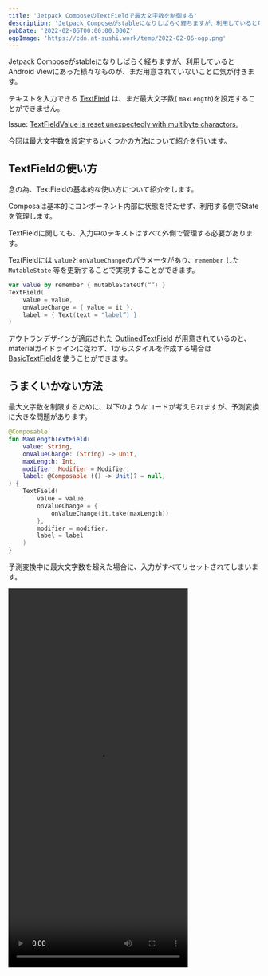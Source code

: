 ```yaml
---
title: 'Jetpack ComposeのTextFieldで最大文字数を制御する'
description: 'Jetpack Composeがstableになりしばらく経ちますが、利用しているとAndroid Viewにあった様々なものが、まだ用意されていないことに気が付きます。\nテキストを入力できる TextField は、まだ最大文字数(maxLength)を設定することができません。\n今回は最大文字数を設定するいくつかの方法について紹介を行います。'
pubDate: '2022-02-06T00:00:00.000Z'
ogpImage: 'https://cdn.at-sushi.work/temp/2022-02-06-ogp.png'
---
```


Jetpack Composeがstableになりしばらく経ちますが、利用しているとAndroid Viewにあった様々なものが、まだ用意されていないことに気が付きます。

テキストを入力できる [TextField](https://developer.android.com/reference/kotlin/androidx/compose/material/package-summary?hl=ja#TextField(kotlin.String,kotlin.Function1,androidx.compose.ui.Modifier,kotlin.Boolean,kotlin.Boolean,androidx.compose.ui.text.TextStyle,kotlin.Function0,kotlin.Function0,kotlin.Function0,kotlin.Function0,kotlin.Boolean,androidx.compose.ui.text.input.VisualTransformation,androidx.compose.foundation.text.KeyboardOptions,androidx.compose.foundation.text.KeyboardActions,kotlin.Boolean,kotlin.Int,androidx.compose.foundation.interaction.MutableInteractionSource,androidx.compose.ui.graphics.Shape,androidx.compose.material.TextFieldColors)) は、まだ最大文字数( `maxLength`)を設定することができません。

Issue: [TextFieldValue is reset unexpectedly with multibyte charactors.](https://issuetracker.google.com/issues/193187530)

今回は最大文字数を設定するいくつかの方法について紹介を行います。

## TextFieldの使い方
念の為、TextFieldの基本的な使い方について紹介をします。

Composaは基本的にコンポーネント内部に状態を持たせず、利用する側でStateを管理します。

TextFieldに関しても、入力中のテキストはすべて外側で管理する必要があります。

TextFieldには `value`と`onValueChange`のパラメータがあり、`remember` した `MutableState` 等を更新することで実現することができます。

```kotlin
var value by remember { mutableStateOf(“”) }
TextField(
    value = value,
    onValueChange = { value = it },
    label = { Text(text = "label”) }
)
```

アウトランデザインが適応された [OutlinedTextField](https://developer.android.com/reference/kotlin/androidx/compose/material/package-summary#OutlinedTextField(kotlin.String,kotlin.Function1,androidx.compose.ui.Modifier,kotlin.Boolean,kotlin.Boolean,androidx.compose.ui.text.TextStyle,kotlin.Function0,kotlin.Function0,kotlin.Function0,kotlin.Function0,kotlin.Boolean,androidx.compose.ui.text.input.VisualTransformation,androidx.compose.foundation.text.KeyboardOptions,androidx.compose.foundation.text.KeyboardActions,kotlin.Boolean,kotlin.Int,androidx.compose.foundation.interaction.MutableInteractionSource,androidx.compose.ui.graphics.Shape,androidx.compose.material.TextFieldColors)) が用意されているのと、materialガイドラインに従わず、1からスタイルを作成する場合は [BasicTextField](https://developer.android.com/reference/kotlin/androidx/compose/foundation/text/package-summary?hl=ja#BasicTextField(kotlin.String,kotlin.Function1,androidx.compose.ui.Modifier,kotlin.Boolean,kotlin.Boolean,androidx.compose.ui.text.TextStyle,androidx.compose.foundation.text.KeyboardOptions,androidx.compose.foundation.text.KeyboardActions,kotlin.Boolean,kotlin.Int,androidx.compose.ui.text.input.VisualTransformation,kotlin.Function1,androidx.compose.foundation.interaction.MutableInteractionSource,androidx.compose.ui.graphics.Brush,kotlin.Function1))を使うことができます。

## うまくいかない方法
最大文字数を制限するために、以下のようなコードが考えられますが、予測変換に大きな問題があります。

```kotlin
@Composable
fun MaxLengthTextField(
    value: String,
    onValueChange: (String) -> Unit,
    maxLength: Int,
    modifier: Modifier = Modifier,
    label: @Composable (() -> Unit)? = null,
) {
    TextField(
        value = value,
        onValueChange = {
            onValueChange(it.take(maxLength))
        },
        modifier = modifier,
        label = label
    )
}
```

予測変換中に最大文字数を超えた場合に、入力がすべてリセットされてしまいます。

<video width="360px" height="760px" src="https://cdn.at-sushi.work/temp/2022-02-06-movie1.mp4" controls />

これを解消するために最大文字数に達したタイミングで文字列を確定させたり、キーボードを閉じたりする方法も考えられます。
しかし、ユーザの心象としてあまり良くないのと、変換後に文字数制限に収まるような文字列を入力できなくなる問題も発生します。

## うまくいく方法
上記の課題を解決するために、予測変換中は最大文字数を超えて入力できるようにします。

TextFieldにはStringを入力するメソッドの他に、[TextFieldValue](https://developer.android.com/reference/kotlin/androidx/compose/ui/text/input/TextFieldValue)を入力できるメソッドがあります。
Stringの方のメソッドも内部では`TextFieldValue` を入力するメソッドを呼んでいます。

```kotlin
@Composable
fun TextField(
    value: String,
    onValueChange: (String) -> Unit,
    /* ... */
)

@Composable
fun TextField(
    value: TextFieldValue,
    onValueChange: (TextFieldValue) -> Unit,
    /* ... */
)
```

この `TextFieldValue` には、未確定の文字範囲([TextRange](https://developer.android.com/reference/kotlin/androidx/compose/ui/text/TextRange))が入った [composition](https://developer.android.com/reference/kotlin/androidx/compose/ui/text/input/TextFieldValue#composition()) というメンバーがあります。

```kotlin
@Immutable
class TextFieldValue constructor(
    /* ... */
) {
    /* ... */
    val text: String // 入力している文字列
    val composition: TextRange? // 未確定の文字範囲
    /* ... */
}
```

これがnullかどうかチェックすることで、予測変換中かどうかを確認することができます。

少し長いですが、最終的なコードは以下のようになります。

```kotlin
@Composable
fun MaxLengthTextField(
    value: String,
    onValueChange: (String) -> Unit,
    maxLength: Int,
    modifier: Modifier = Modifier,
    label: @Composable (() -> Unit)? = null,
) {
    var textFieldValueState by remember {
        mutableStateOf(TextFieldValue(text = value))
    }
    val currentText = textFieldValueState.text.take(maxLength)
    val textFieldValue = if (value != currentText) {
        textFieldValueState.copy(text = value)
    } else {
        textFieldValueState
    }
    val onTextFieldValueChange = { text: TextFieldValue ->
        val isComposing = text.composition != null
        val nextText = text.text.take(maxLength)
        if (value != nextText) {
            onValueChange(nextText)
        }
        textFieldValueState = if (!isComposing) {
            text.copy(text = nextText)
        } else {
            text
        }
    }
    TextField(
        value = textFieldValue,
        onValueChange = onTextFieldValueChange,
        modifier = modifier,
        label = label
    )
}
```

動作は以下のようになります。
予測変換中にTextFieldでは最大文字数を超えて表示されますが、`onValueChange` では最大文字数までのテキストが返され、また文字列が確定したタイミングで最大文字数までに切り取られます。

<video width="360px" height="760px" src="https://cdn.at-sushi.work/temp/2022-02-06-movie2.mp4" controls />

動作可能なサンプルを[ここ](https://github.com/Mori-Atsushi/jetpack-compose-uis/blob/main/app/src/main/kotlin/com/github/moriatsushi/compose/uis/textfield/MaxLengthTextField.kt)から確認することができます。

## 表示文字数を厳格にする
先程は予測変換中は最大文字数を超えて表示できるようにしましたが、予測変換中に送信ボタンを押した場合に表示されている文字列とは異なるもの(短いもの)が送信される等、わかりにくさがあるかもしれません。
今度は、予測変換中も表示文字数を厳格にしてみようと思います。

[VisualTransformation](https://developer.android.com/reference/kotlin/androidx/compose/ui/text/input/VisualTransformation)を使うことで、TextFieldに実際に入力されている文字列と、表示する文字列を変換することができます。
これは、例えばパスワードの入力時に「*」に変換するため等に使われます。（参考：[PasswordVisualTransformation](https://developer.android.com/reference/kotlin/androidx/compose/ui/text/input/PasswordVisualTransformation)）

今回は最大文字数を超えて入力されていても最大文字数分のみを表示させたいので、以下のような `VisualTransformation` を作成しました。

```kotlin
class MaxLengthVisualTransformation(
    private val maxLength: Int
) : VisualTransformation {
    override fun filter(text: AnnotatedString): TransformedText {
        return TransformedText(
            AnnotatedString(text.text.take(maxLength)),
            maxOffsetMapping
        )
    }

    private val maxOffsetMapping = object : OffsetMapping {
        override fun originalToTransformed(offset: Int): Int {
            return min(offset, maxLength)
        }

        override fun transformedToOriginal(offset: Int): Int {
            return offset
        }

    }

    override fun equals(other: Any?): Boolean {
        if (this === other) return true
        if (other !is MaxLengthVisualTransformation) return false
        if (maxLength != other.maxLength) return false
        return true
    }

    override fun hashCode(): Int {
        return maxLength.hashCode()
    }
}
```

`filter` の中で実際の文字列から表示する文字列への変換を行います。

今回のように表示している文字列と実際の文字列で長さが違う場合、[OffsetMapping](https://developer.android.com/reference/kotlin/androidx/compose/ui/text/input/OffsetMapping)で対応を教えてあげる必要があるので、注意してください。

`equals` や `hashCode` をoverrideしているのはrecomposeを抑制するためのものです。
なくても動作はしますが、`PasswordVisualTransformation` に合わせて実装しました。

これを `TextField` に渡して利用します。

```kotlin
TextField(
    value = textFieldValue,
    onValueChange = onTextFieldValueChange,
    visualTransformation = MaxLengthVisualTransformation(maxLength),
    modifier = modifier,
    label = label
)
```

動作は以下のようになります。

<video width="360px" height="760px" src="https://cdn.at-sushi.work/temp/2022-02-06-movie3.mp4" controls />

AndroidViewの[EditText](https://developer.android.com/reference/android/widget/EditText)で`maxLength`を指定したときとほとんど同じ挙動になりました。

一方で、予測変換中に入力している文字列を確認できなくなるため、どちらが良いかは意見が分かれるかもしれません。

完全なコードは[こちら](https://github.com/Mori-Atsushi/jetpack-compose-uis/blob/main/app/src/main/kotlin/com/github/moriatsushi/compose/uis/textfield/MaxLengthVisualTextField.kt)を確認してください。

## 文字数を超えた場合にエラー表示にする
先程までは最大文字数を超えて入力できないようにする方法をはなしてきましたが、勝手にトリミングされるのは気づきにくく、エラーにしてあげたほうが親切かもしれません。
こちらの[Issue](https://issuetracker.google.com/issues/193187530)でもエラーメッセージを表示することが推奨されていました。

先ほどと同じく `VisualTransformation` を使うことで、はみ出した文字を赤色で表示することができます。

```kotlin
class MaxLengthErrorTransformation(
    private val maxLength: Int,
    private val errorStyle: SpanStyle = SpanStyle(color = Color.Red)
) : VisualTransformation {
    override fun filter(text: AnnotatedString): TransformedText {
        return TransformedText(
            AnnotatedString(
                text = text.text,
                spanStyles = if (text.length > maxLength) {
                    listOf(AnnotatedString.Range(errorStyle, maxLength, text.length))
                } else {
                    emptyList()
                }
            ),
            OffsetMapping.Identity
        )
    }

    override fun equals(other: Any?): Boolean {
        if (this === other) return true
        if (other !is MaxLengthErrorTransformation) return false
        if (maxLength != other.maxLength || errorStyle != other.errorStyle) return false
        return true
    }

    override fun hashCode(): Int {
        return maxLength.hashCode()
    }
}
```

先ほどと違って変換前後で文字列の長さが変わらないので、`OffsetMapping` には [OffsetMapping.Identity](https://developer.android.com/reference/kotlin/androidx/compose/ui/text/input/OffsetMapping.Companion#Identity()) を使っています。

動作は以下のようになります。

<video width="360px" height="760px" src="https://cdn.at-sushi.work/temp/2022-02-06-movie4.mp4" controls />

こちらも完全なコードを[GitHub](https://github.com/Mori-Atsushi/jetpack-compose-uis/blob/main/app/src/main/kotlin/com/github/moriatsushi/compose/uis/textfield/MaxLengthErrorTextField.kt)にあげています。

## まとめ
TextFieldで最大文字数制限をつけるためのいくつかの方法について紹介してきました。

エラー表示にするのはわかりやすい一方、送信時に検証する必要があったり、送信ボタンをdisableにしたりと別の対応が必要になります。
個人的には、文字数のカウンター等をつけておけば、文字数制限を超えて入力できないようにして良いと考えています。

Jetpack Composeは足りないものが色々ある一方、カスタマイズはしやすく、いろいろな表現が可能なので書いていて楽しいです。

引き続きJetpack Composeの細かいTipsについて紹介していこうと思うので、ぜひ[Twitter](https://twitter.com/at_sushi_at)をフォローしてお待ち下さい。